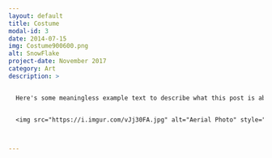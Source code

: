 ```yaml
---
layout: default
title: Costume
modal-id: 3
date: 2014-07-15
img: Costume900600.png
alt: SnowFlake
project-date: November 2017
category: Art
description: >


  Here's some meaningless example text to describe what this post is about! Lorem Ipsum is simply dummy text of the printing and typesetting industry. Lorem Ipsum has been the industry's standard dummy text ever since the 1500s, when an unknown printer took a galley of type and scrambled it to make a type specimen book. It has survived not only five centuries, but also the leap into electronic typesetting, remaining essentially unchanged. It was popularised in the 1960s with the release of Letraset sheets containing Lorem Ipsum passages, and more recently with desktop publishing software like Aldus PageMaker including versions of Lorem Ipsum.


  <img src="https://i.imgur.com/vJj30FA.jpg" alt="Aerial Photo" style="width: 80%;"/>



---
```

